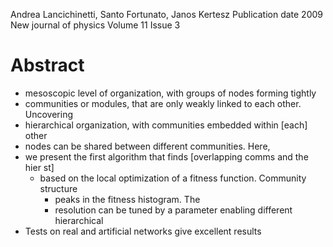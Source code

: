 Andrea Lancichinetti, Santo Fortunato, Janos Kertesz
Publication date
2009 New journal of physics Volume 11 Issue 3

# Abstract

* mesoscopic level of organization, with groups of nodes forming tightly
* communities or modules, that are only weakly linked to each other. Uncovering
* hierarchical organization, with communities embedded within [each] other
* nodes can be shared between different communities.  Here,
* we present the first algorithm that finds [overlapping comms and the hier st]
  * based on the local optimization of a fitness function.  Community structure
    * peaks in the fitness histogram.  The
    * resolution can be tuned by a parameter enabling different hierarchical
* Tests on real and artificial networks give excellent results
